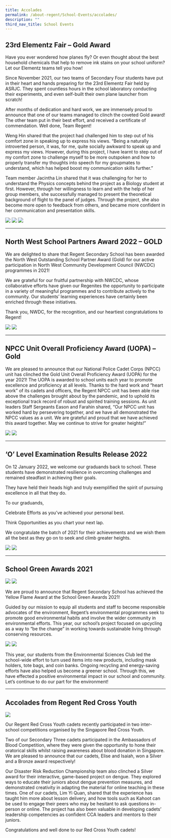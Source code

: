 ```yaml
---
title: Accolades
permalink: /about-regent/School-Events/accolades/
description: ""
third_nav_title: School Events
---
```

## **23rd Elementz Fair – Gold Award**

Have you ever wondered how planes fly? Or even thought about the best household chemicals that help to remove ink stains on your school uniform? Let our Elementz teams tell you how!

Since November 2021, our two teams of Secondary Four students have put in their heart and hands preparing for the 23rd Elementz Fair held by ASRJC. They spent countless hours in the school laboratory conducting their experiments, and even self-built their own plane launcher from scratch!

After months of dedication and hard work, we are immensely proud to announce that one of our teams managed to clinch the coveted Gold award! The other team put in their best effort, and received a certificate of commendation. Well done, Team Regent!

Weng Hin shared that the project had challenged him to step out of his comfort zone in speaking up to express his views. “Being a naturally introverted person, it was, for me, quite socially awkward to speak up and express my views. However, during this project, I have learnt to step out of my comfort zone to challenge myself to be more outspoken and how to properly transfer my thoughts into speech for my groupmates to understand, which has helped boost my communication skills further.”

Team member Jacintha Lin shared that it was challenging for her to understand the Physics concepts behind the project as a Biology student at first. However, through her willingness to learn and with the help of her group members, she successfully managed to present the theoretical background of flight to the panel of judges. Through the project, she also become more open to feedback from others, and became more confident in her communication and presentation skills.

![](/images/School%20Events/Accolades/23rdElementzFair-1.jpg)
![](/images/School%20Events/Accolades/23rdElementzFair-2.jpg)
![](/images/School%20Events/Accolades/23rdElementzFair-3.jpg)

---

## **North West School Partners Award 2022 – GOLD**

We are delighted to share that Regent Secondary School has been awarded the North West Outstanding School Partner Award (Gold) for our active participation in North West Community Development Council (NWCDC) programmes in 2021!

We are grateful for our fruitful partnership with NWCDC, whose collaborative efforts have given our Regenites the opportunity to participate in a variety of meaningful programmes and to contribute actively to the community. Our students’ learning experiences have certainly been enriched through these initiatives.

Thank you, NWDC, for the recognition, and our heartiest congratulations to Regent!

![](/images/School%20Events/Accolades/NorthWestSchPartnersAward2022-2.PNG)
![](/images/School%20Events/Accolades/NorthWestSchPartnersAward2022-3.PNG)

---

## **NPCC Unit Overall Proficiency Award (UOPA) – Gold**

We are pleased to announce that our National Police Cadet Corps (NPCC) unit has clinched the Gold Unit Overall Proficiency Award (UOPA) for the year 2021! The UOPA is awarded to school units each year to promote excellence and proficiency at all levels. Thanks to the hard work and “heart work” of its cadets and officers, the Regent NPCC unit has been able rise above the challenges brought about by the pandemic, and to uphold its exceptional track record of robust and spirited training sessions. As unit leaders Staff Sergeants Eason and Farahin shared, “Our NPCC unit has worked hard by persevering together, and we have all demonstrated the NPCC values as a unit. We are grateful and proud that we have achieved this award together. May we continue to strive for greater heights!”

![](/images/School%20Events/Accolades/NPCCUOPA2021-1.jpg)
![](/images/School%20Events/Accolades/NPCCUOPA2021-2.jpg)

---

## **‘O’ Level Examination Results Release 2022**

On 12 January 2022, we welcome our graduands back to school. These students have demonstrated resilience in overcoming challenges and remained steadfast in achieving their goals.

They have held their heads high and truly exemplified the spirit of pursuing excellence in all that they do.

To our graduands,

Celebrate Efforts as you’ve achieved your personal best.

Think Opportunities as you chart your next lap.

We congratulate the batch of 2021 for their achievements and we wish them all the best as they go on to seek and climb greater heights.

![](/images/School%20Events/Accolades/OLvlResults2021-1.jpg)
![](/images/School%20Events/Accolades/OLvlResults2021-2.jpg)

---

## **School Green Awards 2021**

![](/images/School%20Events/Accolades/SchGreenAwards2021-1.jpeg)
![](/images/School%20Events/Accolades/SchGreenAwards2021-2.jpeg)

We are proud to announce that Regent Secondary School has achieved the Yellow Flame Award at the School Green Awards 2021!

Guided by our mission to equip all students and staff to become responsible advocates of the environment, Regent’s environmental programmes seek to promote good environmental habits and involve the wider community in environmental efforts. This year, our school’s project focused on upcycling as a way to “be the change” in working towards sustainable living through conserving resources.

![](/images/School%20Events/Accolades/SchGreenAwards2021-3.jpg)
![](/images/School%20Events/Accolades/SchGreenAwards2021-4.jpeg)

This year, our students from the Environmental Sciences Club led the school-wide effort to turn used items into new products, including mask holders, tote bags, and coin banks. Ongoing recycling and energy-saving efforts have also helped us become a greener school. Through this, we have effected a positive environmental impact in our school and community. Let’s continue to do our part for the environment!

---

## **Accolades from Regent Red Cross Youth**

![](/images/School%20Events/Accolades/RCY-Accolades_30-July.png)

Our Regent Red Cross Youth cadets recently participated in two inter-school competitions organised by the Singapore Red Cross Youth.

Two of our Secondary Three cadets participated in the Ambassadors of Blood Competition, where they were given the opportunity to hone their oratorical skills whilst raising awareness about blood donation in Singapore. We are pleased to announce that our cadets, Elise and Isaiah, won a Silver and a Bronze award respectively!

Our Disaster Risk Reduction Championship team also clinched a Silver award for their interactive, game-based project on dengue. They explored ways to educate their juniors about dengue prevention measures, and demonstrated creativity in adapting the material for online teaching in these times. One of our cadets, Lim Yi Quan, shared that the experience has taught him more about lesson delivery, and how tools such as Kahoot can be used to engage their peers who may be hesitant to ask questions in-person or online. The project has also been valuable in developing cadets’ leadership competencies as confident CCA leaders and mentors to their juniors.

Congratulations and well done to our Red Cross Youth cadets!